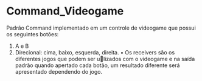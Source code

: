 # Command_Videogame

Padrão Command implementado em um controle de videogame que possui os seguintes botões:
1. A e B
2. Direcional: cima, baixo, esquerda, direita.
• Os receivers são os diferentes jogos que podem ser ulizados com o videogame e na saída padrão
quando apertado cada botão, um resultado diferente será apresentado dependendo do jogo.
